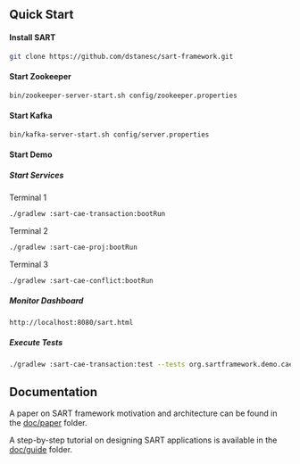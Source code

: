 ## Quick Start


#### Install SART
```bash
git clone https://github.com/dstanesc/sart-framework.git
```

#### Start Zookeeper
```bash
bin/zookeeper-server-start.sh config/zookeeper.properties
```

#### Start Kafka
```bash
bin/kafka-server-start.sh config/server.properties
```

#### Start Demo

##### Start Services

Terminal 1

```bash
./gradlew :sart-cae-transaction:bootRun

```

Terminal 2

```bash
./gradlew :sart-cae-proj:bootRun

```
Terminal 3

```bash
./gradlew :sart-cae-conflict:bootRun
```

##### Monitor Dashboard

```bash
http://localhost:8080/sart.html
```

##### Execute Tests
```bash
./gradlew :sart-cae-transaction:test --tests org.sartframework.demo.cae.ValidationSuite  
```

## Documentation

A paper on SART framework motivation and architecture can be found in the [doc/paper](doc/paper/sart-paper.md) folder.

A step-by-step tutorial on designing SART applications is available in the [doc/guide](doc/guide/sart-application-guide.md) folder.

